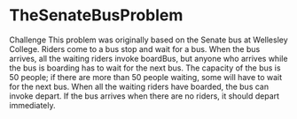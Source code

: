 TheSenateBusProblem
===================
Challenge
This problem was originally based on the Senate bus at Wellesley College. Riders come to a bus 
stop  and  wait  for  a  bus.  When  the  bus  arrives,  all  the  waiting  riders  invoke  boardBus,  but  anyone  who 
arrives while the bus is boarding has to wait for the next bus. The capacity of the bus is 50 people; if there 
are more than 50 people waiting, some will have to wait for the next bus. When all the waiting riders have 
boarded,  the  bus  can  invoke  depart.  If  the  bus  arrives  when  there  are  no  riders,  it  should  depart 
immediately.